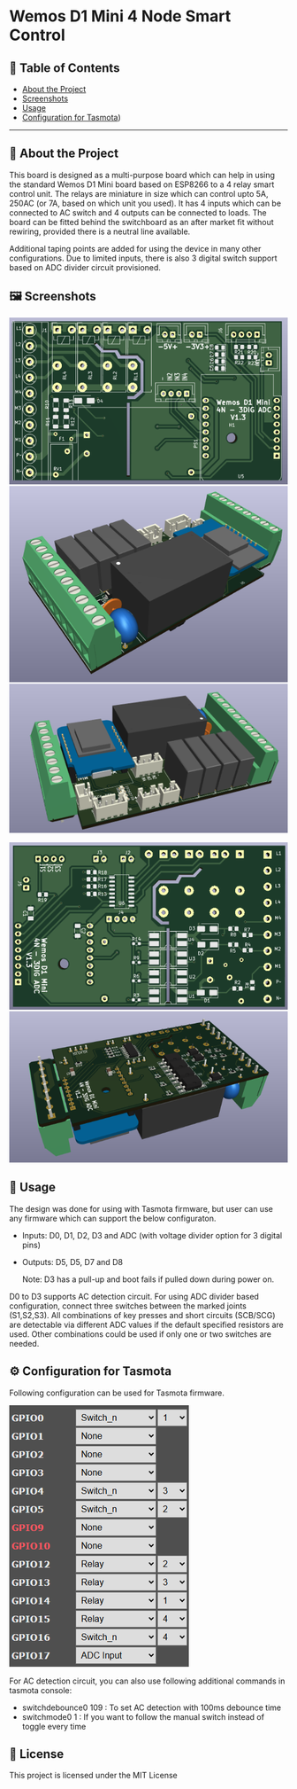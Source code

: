 # Wemos D1 Mini 4 Node Smart Control


## 📌 Table of Contents

- [About the Project](#-about-the-project)
- [Screenshots](#-screenshots)
- [Usage](#-usage)
- [Configuration for Tasmota](#%EF%B8%8F-configuration-for-tasmota))

---

## 📖 About the Project

This board is designed as a multi-purpose board which can help in using the standard Wemos D1 Mini board based on ESP8266 to a 4 relay smart control unit. 
The relays are miniature in size which can control upto 5A, 250AC (or 7A, based on which unit you used). It has 4 inputs which can be connected to AC switch and 4 outputs can be connected to loads. The board can be fitted behind the switchboard as an after market fit without rewiring, provided there is a neutral line available. 

Additional taping points are added for using the device in many other configurations. Due to limited inputs, there is also 3 digital switch support based on ADC divider circuit provisioned. 

## 🖼 Screenshots

![Top View - PCB](Pics/top0.png)
![Top View 1](Pics/top1.png)
![Top View 2](Pics/top2.png)

![Bottom View - PCB](Pics/bottom0.png)
![Bottom View 1](Pics/bottom1.png)

## 🚀 Usage
The design was done for using with Tasmota firmware, but user can use any firmware which can support the below configuraton.
- Inputs: D0, D1, D2, D3 and ADC (with voltage divider option for 3 digital pins)
- Outputs: D5, D5, D7 and D8

  Note: D3 has a pull-up and boot fails if pulled down during power on. 

D0 to D3 supports AC detection circuit. For using ADC divider based configuration, connect three switches between the marked joints (S1,S2,S3). All combinations of key presses and short circuits (SCB/SCG) are detectable via different ADC values if the default specified resistors are used. Other combinations could be used if only one or two switches are needed. 

## ⚙️ Configuration for Tasmota
Following configuration can be used for Tasmota firmware.

![Configuration for Tasmota devices](Pics/config.png)

For AC detection circuit, you can also use following additional commands in tasmota console:
- switchdebounce0 109 : To set AC detection with 100ms debounce time
- switchmode0 1 : If you want to follow the manual switch instead of toggle every time


## 📜 License

This project is licensed under the MIT License 
